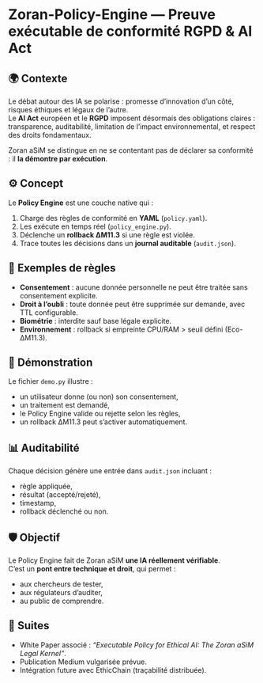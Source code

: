 # Zoran-Policy-Engine — Preuve exécutable de conformité RGPD & AI Act

## 🌍 Contexte
Le débat autour des IA se polarise : promesse d’innovation d’un côté, risques éthiques et légaux de l’autre.  
Le **AI Act** européen et le **RGPD** imposent désormais des obligations claires : transparence, auditabilité, limitation de l’impact environnemental, et respect des droits fondamentaux.  

Zoran aSiM se distingue en ne se contentant pas de déclarer sa conformité : il **la démontre par exécution**.

## ⚙️ Concept
Le **Policy Engine** est une couche native qui :  
1. Charge des règles de conformité en **YAML** (`policy.yaml`).  
2. Les exécute en temps réel (`policy_engine.py`).  
3. Déclenche un **rollback ΔM11.3** si une règle est violée.  
4. Trace toutes les décisions dans un **journal auditable** (`audit.json`).  

## 📜 Exemples de règles
- **Consentement** : aucune donnée personnelle ne peut être traitée sans consentement explicite.  
- **Droit à l’oubli** : toute donnée peut être supprimée sur demande, avec TTL configurable.  
- **Biométrie** : interdite sauf base légale explicite.  
- **Environnement** : rollback si empreinte CPU/RAM > seuil défini (Eco-ΔM11.3).  

## 🧪 Démonstration
Le fichier `demo.py` illustre :  
- un utilisateur donne (ou non) son consentement,  
- un traitement est demandé,  
- le Policy Engine valide ou rejette selon les règles,  
- un rollback ΔM11.3 peut s’activer automatiquement.  

## 📊 Auditabilité
Chaque décision génère une entrée dans `audit.json` incluant :  
- règle appliquée,  
- résultat (accepté/rejeté),  
- timestamp,  
- rollback déclenché ou non.  

## 🛡️ Objectif
Le Policy Engine fait de Zoran aSiM **une IA réellement vérifiable**.  
C’est un **pont entre technique et droit**, qui permet :  
- aux chercheurs de tester,  
- aux régulateurs d’auditer,  
- au public de comprendre.  

## 🔗 Suites
- White Paper associé : *“Executable Policy for Ethical AI: The Zoran aSiM Legal Kernel”*.  
- Publication Medium vulgarisée prévue.  
- Intégration future avec EthicChain (traçabilité distribuée).
